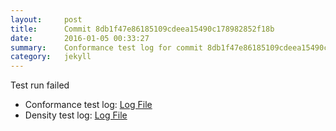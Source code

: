 ```yaml
---
layout:     post
title:      Commit 8db1f47e86185109cdeea15490c178982852f18b
date:       2016-01-05 00:33:27
summary:    Conformance test log for commit 8db1f47e86185109cdeea15490c178982852f18b.
category:   jekyll
---
```


Test run failed

- Conformance test log: [Log File](http://s3-us-west-2.amazonaws.com/kraken-e2e-logs/conformance/kraken_8db1f47e86185109cdeea15490c178982852f18b_conformance.log)
- Density test log: [Log File](http://s3-us-west-2.amazonaws.com/kraken-e2e-logs/conformance/kraken_8db1f47e86185109cdeea15490c178982852f18b_density.log)
